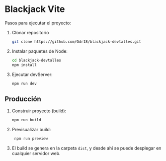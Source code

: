 # Blackjack Vite

Pasos para ejecutar el proyecto:

1. Clonar repositorio
   ```bash
   git clone https://github.com/Gdr18/blackjack-devtalles.git
   ```
2. Instalar paquetes de Node:
   ```bash
   cd blackjack-devtalles
   npm install
   ```
3. Ejecutar devServer:
   ```bash
   npm run dev
   ```

## Producción
1. Construir proyecto (build):
   ```bash
   npm run build
   ```
2. Previsualizar build:
   ```bash
    npm run preview
    ```
3. El build se genera en la carpeta `dist`, y desde ahí se puede desplegar en cualquier servidor web.